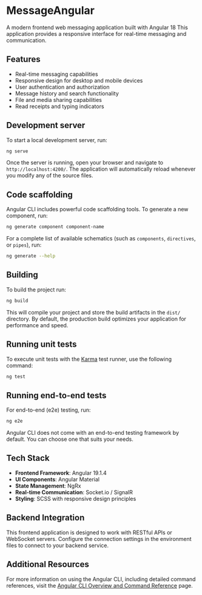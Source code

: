 # MessageAngular

A modern frontend web messaging application built with Angular 18 This application provides a responsive interface for real-time messaging and communication.

## Features

- Real-time messaging capabilities
- Responsive design for desktop and mobile devices
- User authentication and authorization
- Message history and search functionality
- File and media sharing capabilities
- Read receipts and typing indicators

## Development server

To start a local development server, run:

```bash
ng serve
```

Once the server is running, open your browser and navigate to `http://localhost:4200/`. The application will automatically reload whenever you modify any of the source files.

## Code scaffolding

Angular CLI includes powerful code scaffolding tools. To generate a new component, run:

```bash
ng generate component component-name
```

For a complete list of available schematics (such as `components`, `directives`, or `pipes`), run:

```bash
ng generate --help
```

## Building

To build the project run:

```bash
ng build
```

This will compile your project and store the build artifacts in the `dist/` directory. By default, the production build optimizes your application for performance and speed.

## Running unit tests

To execute unit tests with the [Karma](https://karma-runner.github.io) test runner, use the following command:

```bash
ng test
```

## Running end-to-end tests

For end-to-end (e2e) testing, run:

```bash
ng e2e
```

Angular CLI does not come with an end-to-end testing framework by default. You can choose one that suits your needs.

## Tech Stack

- **Frontend Framework**: Angular 19.1.4
- **UI Components**: Angular Material
- **State Management**: NgRx
- **Real-time Communication**: Socket.io / SignalR
- **Styling**: SCSS with responsive design principles

## Backend Integration

This frontend application is designed to work with RESTful APIs or WebSocket servers. Configure the connection settings in the environment files to connect to your backend service.

## Additional Resources

For more information on using the Angular CLI, including detailed command references, visit the [Angular CLI Overview and Command Reference](https://angular.dev/tools/cli) page.